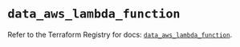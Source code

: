 # `data_aws_lambda_function`

Refer to the Terraform Registry for docs: [`data_aws_lambda_function`](https://registry.terraform.io/providers/hashicorp/aws/6.10.0/docs/data-sources/lambda_function).
